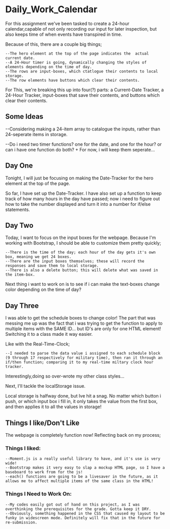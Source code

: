 # Daily_Work_Calendar

For this assignment we've been tasked to create a 24-hour calendar,capable of not only recording our input  for later inspection, but also keeps time of when events have transpired in time.

Because of this, there are a couple big things;
    
    --The hero element at the top of the page indicates the  actual current date.
    --A 24-Hour timer is going, dynamically changing the styles of elements depending on the time of day.
    --The rows are input-boxes, which ctatlogue their contents to local storage.
    --The row elements have buttons which clear their contents.

For This, we're breaking this up into four(?) parts: a Current-Date Tracker, a 24-Hour Tracker, input-boxes that save their contents, and buttons which clear their contents.


## Some Ideas

--Considering making a 24-item array to catalogue the inputs, rather than 24-seperate items in storage.

--Do i need two timer functions? one for the date, and one for the hour? or can i have one function do both?
    + For now, i will keep them seperate...

## Day One

Tonight, I will just be focusing on making the Date-Tracker for the hero element at the top of the page.

So far, I have set up the Date-Tracker. I have also set up a function to keep track of how many hours in the day have passed; now i need to figure out how to take the number displayed and turn it into a number for if/else statements.

## Day Two

Today, I want to focus on the input boxes for the webpage.
Because I'm working with Bootstrap, I should be able to customize them pretty quickly;

    --There is the time of the day; each hour of the day gets it's own box, meaning we get 24 boxes.
    --There are the input boxes themselves; these will record the responses and save them to local storage.
    --There is also a delete button; this will delete what was saved in the item-box.

Next thing i want to work on is to see if i can make the text-boxes change color depending on the time of day?

## Day Three

I was able to get the schedule boxes to change color! The part that was messing me up was the fact that i was trying to get the function to apply to multiple items with the SAME ID... but ID's are only for one HTML element! Switching it to a class made it way easier.

Like with the Real-Time-Clock;

    --I needed to parse the data value i assigned to each schedule block (9 through 17 respectively for military time), then ran it through an if/then function; comparing it to my real-time miltary clock hour tracker.

Interestingly,doing so over-wrote my other class styles...

Next, I'll tackle the localStorage issue.

Local storage is halfway done, but Ive hit a snag. No matter which button i push, or which input box i fill in, it only takes the value from the first box, and then applies it to all the values in storage!


## Things I like/Don't Like

The webpage is completely function now! Reflecting back on my process;

### Things I liked:
    --Moment.js is a really useful library to have, and it's use is very wide!
    --Bootstrap makes it very easy to slap a mockup HTML page, so I have a baseboard to work from for the js!
    --each() functions are going to be a livesaver in the future, as it allows me to affect multiple items of the same class in the HTML!

### Things I Need to Work On:
    --My codes easily got out of hand on this project, as I was overthinking the prerequisites for the grade. Gotta keep it DRY.
    --Obviously, something happened in the CSS that caused my layout to be funky in widescreen mode. Definitely will fix that in the future for re-submission.
    

